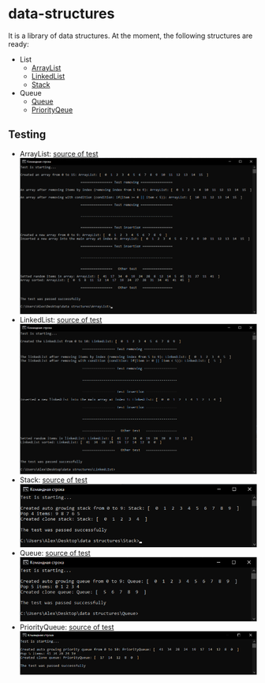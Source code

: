 # data-structures  
It is a library of data structures. At the moment, the following structures are ready:
* List 
    * [ArrayList](https://github.com/ThePersonThat/data-structures/tree/master/ArrayList)
    * [LinkedList](https://github.com/ThePersonThat/data-structures/tree/master/LinkedLIst)
    * [Stack](https://github.com/ThePersonThat/data-structures/tree/master/Stack)
* Queue
    * [Queue](https://github.com/ThePersonThat/data-structures/tree/master/Queue)
    * [PriorityQeue](https://github.com/ThePersonThat/data-structures/tree/master/PriorityQueue)
## Testing 
* ArrayList: [source of test](https://github.com/ThePersonThat/data-structures/blob/master/ArrayList/test.c)   
![Arraylist](test_images/arraylist_test.png)
* LinkedList: [source of test](https://github.com/ThePersonThat/data-structures/blob/master/LinkedLIst/test.c)
![LinkedList](test_images/linkedlist_test.png)
* Stack: [source of test](https://github.com/ThePersonThat/data-structures/blob/master/Stack/test.c)  
![Stack](test_images/stack_test.png)
* Queue: [source of test](https://github.com/ThePersonThat/data-structures/blob/master/Queue/test.c)
![Queue](test_images/queue_test.png)
* PriorityQueue: [source of test](https://github.com/ThePersonThat/data-structures/blob/master/PriorityQueue/test.c) 
![PriorityQueue](test_images/priority_queue.png)